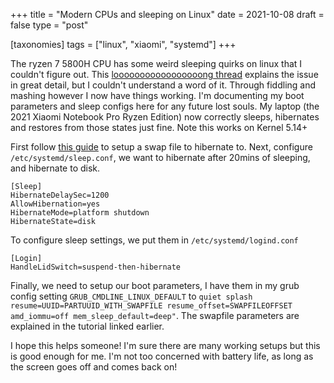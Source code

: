 +++
title = "Modern CPUs and sleeping on Linux"
date = 2021-10-08
draft = false
type = "post"

[taxonomies]
tags = ["linux", "xiaomi", "systemd"]
+++

The ryzen 7 5800H CPU has some weird sleeping quirks on linux that I couldn't figure out. This [looooooooooooooooong thread](https://gitlab.freedesktop.org/drm/amd/-/issues/1230) explains the issue in great detail, but I couldn't understand a word of it. Through fiddling and mashing however I now have things working. I'm documenting my boot parameters and sleep configs here for any future lost souls. My laptop (the 2021 Xiaomi Notebook Pro Ryzen Edition) now correctly sleeps, hibernates and restores from those states just fine. Note this works on Kernel 5.14+
<!-- more -->

First follow [this guide](https://confluence.jaytaala.com/display/TKB/Use+a+swap+file+and+enable+hibernation+on+Arch+Linux+-+including+on+a+LUKS+root+partition) to setup a swap file to hibernate to. Next, configure `/etc/systemd/sleep.conf`, we want to hibernate after 20mins of sleeping, and hibernate to disk.
```
[Sleep]
HibernateDelaySec=1200
AllowHibernation=yes
HibernateMode=platform shutdown
HibernateState=disk
```

To configure sleep settings, we put them in `/etc/systemd/logind.conf` 
```
[Login]
HandleLidSwitch=suspend-then-hibernate
```

Finally, we need to setup our boot parameters, I have them in my grub config setting `GRUB_CMDLINE_LINUX_DEFAULT` to `quiet splash resume=UUID=PARTUUID_WITH_SWAPFILE resume_offset=SWAPFILEOFFSET amd_iommu=off mem_sleep_default=deep"`. The swapfile parameters are explained in the tutorial linked earlier. 

I hope this helps someone! I'm sure there are many working setups but this is good enough for me. I'm not too concerned with battery life, as long as the screen goes off and comes back on!

